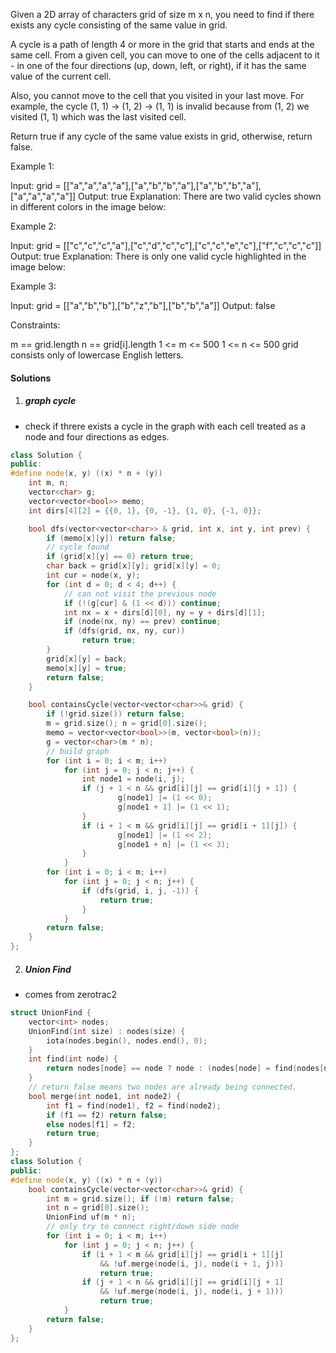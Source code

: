 Given a 2D array of characters grid of size m x n, you need to find if there exists any cycle consisting of the same value in grid.

A cycle is a path of length 4 or more in the grid that starts and ends at the same cell. From a given cell, you can move to one of the cells adjacent to it - in one of the four directions (up, down, left, or right), if it has the same value of the current cell.

Also, you cannot move to the cell that you visited in your last move. For example, the cycle (1, 1) -> (1, 2) -> (1, 1) is invalid because from (1, 2) we visited (1, 1) which was the last visited cell.

Return true if any cycle of the same value exists in grid, otherwise, return false.

 

Example 1:



Input: grid = [["a","a","a","a"],["a","b","b","a"],["a","b","b","a"],["a","a","a","a"]]
Output: true
Explanation: There are two valid cycles shown in different colors in the image below:

Example 2:



Input: grid = [["c","c","c","a"],["c","d","c","c"],["c","c","e","c"],["f","c","c","c"]]
Output: true
Explanation: There is only one valid cycle highlighted in the image below:

Example 3:



Input: grid = [["a","b","b"],["b","z","b"],["b","b","a"]]
Output: false
 

Constraints:

m == grid.length
n == grid[i].length
1 <= m <= 500
1 <= n <= 500
grid consists only of lowercase English letters.


#### Solutions

1. ##### graph cycle

- check if threre exists a cycle in the graph with each cell treated as a node and four directions as edges.

```c++
class Solution {
public:
#define node(x, y) ((x) * n + (y))
    int m, n;
    vector<char> g;
    vector<vector<bool>> memo;
    int dirs[4][2] = {{0, 1}, {0, -1}, {1, 0}, {-1, 0}};

    bool dfs(vector<vector<char>> & grid, int x, int y, int prev) {
        if (memo[x][y]) return false;
        // cycle found
        if (grid[x][y] == 0) return true;
        char back = grid[x][y]; grid[x][y] = 0;
        int cur = node(x, y);
        for (int d = 0; d < 4; d++) {
            // can not visit the previous node
            if (!(g[cur] & (1 << d))) continue;
            int nx = x + dirs[d][0], ny = y + dirs[d][1];
            if (node(nx, ny) == prev) continue;
            if (dfs(grid, nx, ny, cur))
                return true;
        }
        grid[x][y] = back;
        memo[x][y] = true;
        return false;
    }

    bool containsCycle(vector<vector<char>>& grid) {
        if (!grid.size()) return false;
        m = grid.size(); n = grid[0].size();
        memo = vector<vector<bool>>(m, vector<bool>(n));
        g = vector<char>(m * n);
        // build graph
        for (int i = 0; i < m; i++)
            for (int j = 0; j < n; j++) {
                int node1 = node(i, j);
                if (j + 1 < n && grid[i][j] == grid[i][j + 1]) {
                        g[node1] |= (1 << 0);
                        g[node1 + 1] |= (1 << 1);
                }
                if (i + 1 < m && grid[i][j] == grid[i + 1][j]) {
                        g[node1] |= (1 << 2);
                        g[node1 + n] |= (1 << 3);
                }
            }
        for (int i = 0; i < m; i++)
            for (int j = 0; j < n; j++) {
                if (dfs(grid, i, j, -1)) {
                    return true;
                }
            }
        return false;
    }
};
```


2. ##### Union Find

- comes from zerotrac2

```c++
struct UnionFind {
    vector<int> nodes;
    UnionFind(int size) : nodes(size) {
        iota(nodes.begin(), nodes.end(), 0);
    }
    int find(int node) {
        return nodes[node] == node ? node : (nodes[node] = find(nodes[node]));
    }
    // return false means two nodes are already being connected.
    bool merge(int node1, int node2) {
        int f1 = find(node1), f2 = find(node2);
        if (f1 == f2) return false;
        else nodes[f1] = f2;
        return true;
    }
};
class Solution {
public:
#define node(x, y) ((x) * n + (y))
    bool containsCycle(vector<vector<char>>& grid) {
        int m = grid.size(); if (!m) return false;
        int n = grid[0].size();
        UnionFind uf(m * n);
        // only try to connect right/down side node
        for (int i = 0; i < m; i++)
            for (int j = 0; j < n; j++) {
                if (i + 1 < m && grid[i][j] == grid[i + 1][j]
                    && !uf.merge(node(i, j), node(i + 1, j)))
                    return true;
                if (j + 1 < n && grid[i][j] == grid[i][j + 1] 
                    && !uf.merge(node(i, j), node(i, j + 1)))
                    return true;
            }
        return false;
    }
};
```